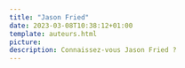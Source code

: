```yaml
---
title: "Jason Fried"
date: 2023-03-08T10:38:12+01:00
template: auteurs.html
picture: 
description: Connaissez-vous Jason Fried ?
---
```


